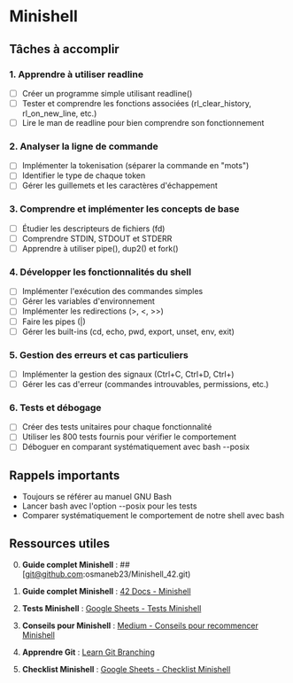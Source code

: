 # Minishell

## Tâches à accomplir

### 1. Apprendre à utiliser readline
- [ ] Créer un programme simple utilisant readline()
- [ ] Tester et comprendre les fonctions associées (rl_clear_history, rl_on_new_line, etc.)
- [ ] Lire le man de readline pour bien comprendre son fonctionnement

### 2. Analyser la ligne de commande
- [ ] Implémenter la tokenisation (séparer la commande en "mots")
- [ ] Identifier le type de chaque token
- [ ] Gérer les guillemets et les caractères d'échappement

### 3. Comprendre et implémenter les concepts de base
- [ ] Étudier les descripteurs de fichiers (fd)
- [ ] Comprendre STDIN, STDOUT et STDERR
- [ ] Apprendre à utiliser pipe(), dup2() et fork()

### 4. Développer les fonctionnalités du shell
- [ ] Implémenter l'exécution des commandes simples
- [ ] Gérer les variables d'environnement
- [ ] Implémenter les redirections (>, <, >>)
- [ ] Faire les pipes (|)
- [ ] Gérer les built-ins (cd, echo, pwd, export, unset, env, exit)

### 5. Gestion des erreurs et cas particuliers
- [ ] Implémenter la gestion des signaux (Ctrl+C, Ctrl+D, Ctrl+\)
- [ ] Gérer les cas d'erreur (commandes introuvables, permissions, etc.)

### 6. Tests et débogage
- [ ] Créer des tests unitaires pour chaque fonctionnalité
- [ ] Utiliser les 800 tests fournis pour vérifier le comportement
- [ ] Déboguer en comparant systématiquement avec bash --posix

## Rappels importants
- Toujours se référer au manuel GNU Bash
- Lancer bash avec l'option --posix pour les tests
- Comparer systématiquement le comportement de notre shell avec bash

## Ressources utiles

0. **Guide complet Minishell** : ## [git@github.com:osmaneb23/Minishell_42.git)

1. **Guide complet Minishell** : [42 Docs - Minishell](https://harm-smits.github.io/42docs/projects/minishell)

2. **Tests Minishell** : [Google Sheets - Tests Minishell](https://docs.google.com/spreadsheets/d/1BPW7k81LJPhGv2fbi35NIIoOC_mGZXQQJDnV0SjulFs/edit?gid=0#gid=0)

3. **Conseils pour Minishell** : [Medium - Conseils pour recommencer Minishell](https://medium.com/@mostafa.omrane/mes-conseils-si-je-devais-recommencer-minishell-a9783c51ba1b)

4. **Apprendre Git** : [Learn Git Branching](https://learngitbranching.js.org/)

5. **Checklist Minishell** : [Google Sheets - Checklist Minishell](https://docs.google.com/spreadsheets/d/1uJHQu0VPsjjBkR4hxOeCMEt3AOM1Hp_SmUzPFhAH-nA/edit?gid=0#gid=0)

